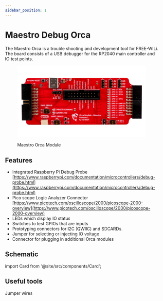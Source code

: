 ```yaml
---
sidebar_position: 1
---
```


# Maestro Debug Orca

The Maestro Orca is a trouble shooting and development tool for FREE-WILi. The board consists of a USB debugger for the RP2040 main controller and IO test points.

<div class="text--center">

<figure>

![Maestro Orca Module](../assets/Maestro-Orca-Module.png "Maestro Orca Module")
<figcaption>Maestro Orca Module</figcaption>
</figure>
</div>

## Features

- Integrated Raspberry Pi Debug Probe [https://www.raspberrypi.com/documentation/microcontrollers/debug-probe.html](https://www.raspberrypi.com/documentation/microcontrollers/debug-probe.html)
- Pico scope Logic Analyzer Connector [https://www.picotech.com/oscilloscope/2000/picoscope-2000-overview](https://www.picotech.com/oscilloscope/2000/picoscope-2000-overview)
- LEDs which display IO status
- Switches to test GPIOs that are inputs
- Prototyping connectors for I2C (QWIIC) and SDCARDs.
- Jumper for selecting or injecting IO voltage
- Connector for plugging in additional Orca modules

## Schematic

import Card from '@site/src/components/Card';

<!-- <Card 
  title="OrcaModule_Monstro.pdf"
  description="pdf"
  link="/downloads/OrcaModule_Monstro.pdf" 
  imageUrl="/img/png-download.png"
/> -->

## Useful tools

Jumper wires

<Card 
  title="ELEGOO Breadbord Jumper Wires"
  description="Amazon.com"
  link="https://www.amazon.com/Elegoo-EL-CP-004-Multicolored-Breadboard-arduino/dp/B01EV70C78/" 
  imageUrl="/img/amazon.ico"
/>